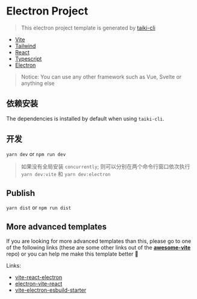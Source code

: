 # Electron Project

> This electron project template is generated by [taiki-cli](https://www.npmjs.com/package/taiki-cli)

- [Vite](https://github.com/vitejs/vite)
- [Tailwind](https://tailwindcss.com/)
- [React](https://reactjs.org/)
- [Typescript](https://www.typescriptlang.org/) 
- [Electron](https://electronjs.org/)

> Notice: You can use any other framework such as Vue, Svelte or anything else

## 依赖安装

The dependencies is installed by default when using `taiki-cli`.

## 开发

`yarn dev` or `npm run dev`

> 如果没有全局安装	`concurrently`; 则可以分别在两个命令行窗口依次执行 `yarn dev:vite` 和 `yarn dev:electron`

## Publish

`yarn dist` or `npm run dist`


## More advanced templates  

If you are looking for more advanced templates than this, please go to one of the following links (these are some other links out of the **[awesome-vite](https://github.com/vitejs/awesome-vite)** repo) or you can help me make this template better 🙂  

Links: 
- [vite-react-electron](https://github.com/caoxiemeihao/vite-react-electron)
- [electron-vite-react](https://github.com/twstyled/electron-vite-react)
- [vite-electron-esbuild-starter](https://github.com/jctaoo/vite-electron-esbuild-starter)